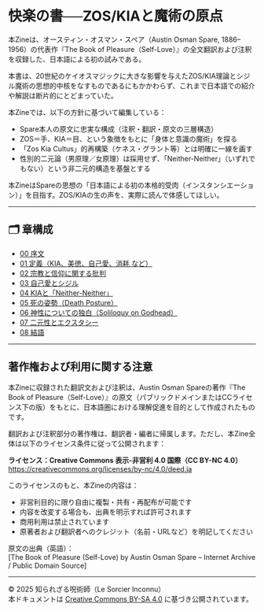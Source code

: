 # 快楽の書──ZOS/KIAと魔術の原点

本Zineは、オースティン・オスマン・スペア（Austin Osman Spare, 1886–1956）の代表作『The Book of Pleasure（Self-Love）』の全文翻訳および注釈を収録した、日本語による初の試みである。

本書は、20世紀のケイオスマジックに大きな影響を与えたZOS/KIA理論とシジル魔術の思想的中核をなすものであるにもかかわらず、これまで日本語での紹介や解説は断片的にとどまっていた。

本Zineでは、以下の方針に基づいて編集している：

- Spare本人の原文に忠実な構成（注釈・翻訳・原文の三層構造）
- ZOS＝手、KIA＝目、という象徴をもとに「身体と意識の魔術」を探る
- 「Zos Kia Cultus」的再構築（ケネス・グラント等）とは明確に一線を画す
- 性別的二元論（男原理／女原理）は採用せず、「Neither-Neither」（いずれでもない）という非二元的構造を基盤とする

本ZineはSpareの思想の「日本語による初の本格的受肉（インスタンシエーション）」を目指す。ZOS/KIAの生の声を、実際に読んで体感してほしい。

---

## 🗂 章構成

- [00 序文](00_intro.md)
- [01 定義（KIA、美徳、自己愛、消耗 など）](01_definitions.md)
- [02 宗教と信仰に関する批判](02_on_religion_and_faith.md)
- [03 自己愛とシジル](03_self_love_and_sigils.md)
- [04 KIAと「Neither-Neither」](04_kia_and_neither_neither.md)
- [05 死の姿勢（Death Posture）](05_death_posture.md)
- [06 神性についての独白（Soliloquy on Godhead）](06_soliloquy_on_godhead.md)
- [07 二元性とエクスタシー](07_on_duality_and_ecstasy.md)
- [08 結語](08_closing_remarks.md)

---

## 著作権および利用に関する注意

本Zineに収録された翻訳文および注釈は、Austin Osman Spareの著作『The Book of Pleasure（Self-Love）』の原文（パブリックドメインまたはCCライセンス下の版）をもとに、日本語圏における理解促進を目的として作成されたものです。

翻訳および注釈部分の著作権は、翻訳者・編者に帰属します。ただし、本Zine全体は以下のライセンス条件に従って公開されます：

**ライセンス：Creative Commons 表示-非営利 4.0 国際（CC BY-NC 4.0）**  
https://creativecommons.org/licenses/by-nc/4.0/deed.ja

このライセンスのもと、本Zineの内容は：

- 非営利目的に限り自由に複製・共有・再配布が可能です  
- 内容を改変する場合も、出典を明示すれば許可されます  
- 商用利用は禁止されています  
- 原著者および翻訳者へのクレジット（名前・URLなど）を明記してください

原文の出典（英語）：  
[The Book of Pleasure (Self-Love) by Austin Osman Spare – Internet Archive / Public Domain Source]

---

© 2025 知られざる呪術師（Le Sorcier Inconnu）  
本ドキュメントは [Creative Commons BY-SA 4.0](https://creativecommons.org/licenses/by-sa/4.0/deed.ja) に基づき公開されています。
